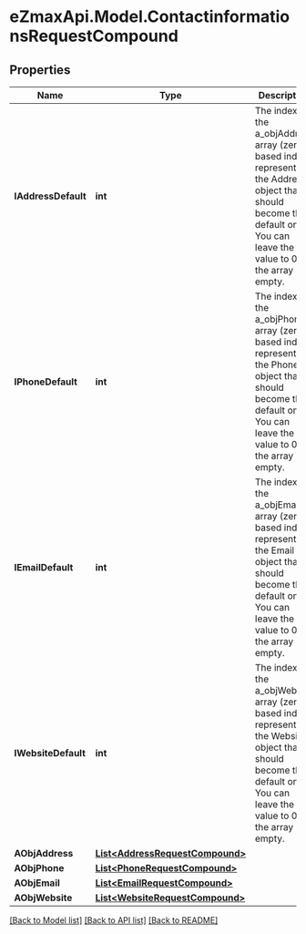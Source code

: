 
# eZmaxApi.Model.ContactinformationsRequestCompound

## Properties

Name | Type | Description | Notes
------------ | ------------- | ------------- | -------------
**IAddressDefault** | **int** | The index in the a_objAddress array (zero based index) representing the Address object that should become the default one.  You can leave the value to 0 if the array is empty. | 
**IPhoneDefault** | **int** | The index in the a_objPhone array (zero based index) representing the Phone object that should become the default one.  You can leave the value to 0 if the array is empty. | 
**IEmailDefault** | **int** | The index in the a_objEmail array (zero based index) representing the Email object that should become the default one.  You can leave the value to 0 if the array is empty. | 
**IWebsiteDefault** | **int** | The index in the a_objWebsite array (zero based index) representing the Website object that should become the default one.  You can leave the value to 0 if the array is empty. | 
**AObjAddress** | [**List&lt;AddressRequestCompound&gt;**](AddressRequestCompound.md) |  | 
**AObjPhone** | [**List&lt;PhoneRequestCompound&gt;**](PhoneRequestCompound.md) |  | 
**AObjEmail** | [**List&lt;EmailRequestCompound&gt;**](EmailRequestCompound.md) |  | 
**AObjWebsite** | [**List&lt;WebsiteRequestCompound&gt;**](WebsiteRequestCompound.md) |  | 

[[Back to Model list]](../README.md#documentation-for-models)
[[Back to API list]](../README.md#documentation-for-api-endpoints)
[[Back to README]](../README.md)

